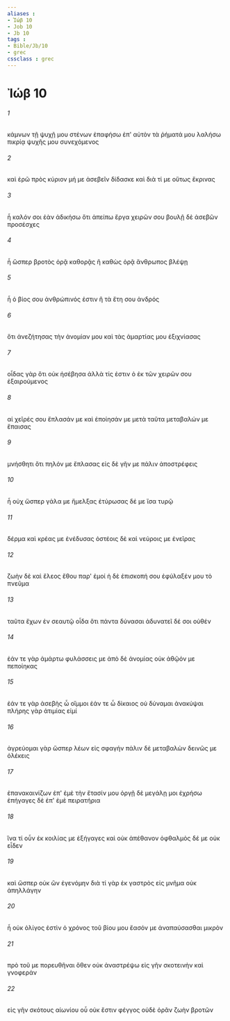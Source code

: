 ```yaml
---
aliases : 
- Ἰώβ 10
- Job 10
- Jb 10
tags : 
- Bible/Jb/10
- grec
cssclass : grec
---
```


# Ἰώβ 10

###### 1
κάμνων τῇ ψυχῇ μου στένων ἐπαφήσω ἐπ' αὐτὸν τὰ ῥήματά μου λαλήσω πικρίᾳ ψυχῆς μου συνεχόμενος
###### 2
καὶ ἐρῶ πρὸς κύριον μή με ἀσεβεῖν δίδασκε καὶ διὰ τί με οὕτως ἔκρινας
###### 3
ἦ καλόν σοι ἐὰν ἀδικήσω ὅτι ἀπείπω ἔργα χειρῶν σου βουλῇ δὲ ἀσεβῶν προσέσχες
###### 4
ἦ ὥσπερ βροτὸς ὁρᾷ καθορᾷς ἢ καθὼς ὁρᾷ ἄνθρωπος βλέψῃ
###### 5
ἦ ὁ βίος σου ἀνθρώπινός ἐστιν ἢ τὰ ἔτη σου ἀνδρός
###### 6
ὅτι ἀνεζήτησας τὴν ἀνομίαν μου καὶ τὰς ἁμαρτίας μου ἐξιχνίασας
###### 7
οἶδας γὰρ ὅτι οὐκ ἠσέβησα ἀλλὰ τίς ἐστιν ὁ ἐκ τῶν χειρῶν σου ἐξαιρούμενος
###### 8
αἱ χεῖρές σου ἔπλασάν με καὶ ἐποίησάν με μετὰ ταῦτα μεταβαλών με ἔπαισας
###### 9
μνήσθητι ὅτι πηλόν με ἔπλασας εἰς δὲ γῆν με πάλιν ἀποστρέφεις
###### 10
ἦ οὐχ ὥσπερ γάλα με ἤμελξας ἐτύρωσας δέ με ἴσα τυρῷ
###### 11
δέρμα καὶ κρέας με ἐνέδυσας ὀστέοις δὲ καὶ νεύροις με ἐνεῖρας
###### 12
ζωὴν δὲ καὶ ἔλεος ἔθου παρ' ἐμοί ἡ δὲ ἐπισκοπή σου ἐφύλαξέν μου τὸ πνεῦμα
###### 13
ταῦτα ἔχων ἐν σεαυτῷ οἶδα ὅτι πάντα δύνασαι ἀδυνατεῖ δέ σοι οὐθέν
###### 14
ἐάν τε γὰρ ἁμάρτω φυλάσσεις με ἀπὸ δὲ ἀνομίας οὐκ ἀθῷόν με πεποίηκας
###### 15
ἐάν τε γὰρ ἀσεβὴς ὦ οἴμμοι ἐάν τε ὦ δίκαιος οὐ δύναμαι ἀνακύψαι πλήρης γὰρ ἀτιμίας εἰμί
###### 16
ἀγρεύομαι γὰρ ὥσπερ λέων εἰς σφαγήν πάλιν δὲ μεταβαλὼν δεινῶς με ὀλέκεις
###### 17
ἐπανακαινίζων ἐπ' ἐμὲ τὴν ἔτασίν μου ὀργῇ δὲ μεγάλῃ μοι ἐχρήσω ἐπήγαγες δὲ ἐπ' ἐμὲ πειρατήρια
###### 18
ἵνα τί οὖν ἐκ κοιλίας με ἐξήγαγες καὶ οὐκ ἀπέθανον ὀφθαλμὸς δέ με οὐκ εἶδεν
###### 19
καὶ ὥσπερ οὐκ ὢν ἐγενόμην διὰ τί γὰρ ἐκ γαστρὸς εἰς μνῆμα οὐκ ἀπηλλάγην
###### 20
ἦ οὐκ ὀλίγος ἐστὶν ὁ χρόνος τοῦ βίου μου ἔασόν με ἀναπαύσασθαι μικρὸν
###### 21
πρὸ τοῦ με πορευθῆναι ὅθεν οὐκ ἀναστρέψω εἰς γῆν σκοτεινὴν καὶ γνοφεράν
###### 22
εἰς γῆν σκότους αἰωνίου οὗ οὐκ ἔστιν φέγγος οὐδὲ ὁρᾶν ζωὴν βροτῶν
